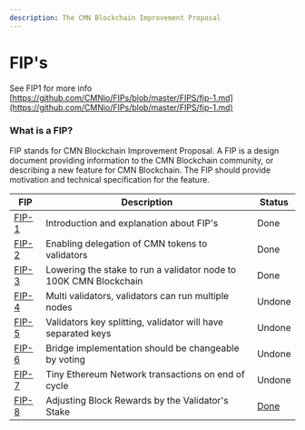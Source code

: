 ```yaml
---
description: The CMN Blockchain Improvement Proposal
---
```


# FIP's

See FIP1 for more info [https://github.com/CMNio/FIPs/blob/master/FIPS/fip-1.md](https://github.com/CMNio/FIPs/blob/master/FIPS/fip-1.md)

### What is a FIP?

FIP stands for CMN Blockchain Improvement Proposal. A FIP is a design document providing information to the CMN Blockchain community, or describing a new feature for CMN Blockchain. The FIP should provide motivation and technical specification for the feature.

| FIP                                                               | Description                                                  | Status                                                 |
| ----------------------------------------------------------------- | ------------------------------------------------------------ | ------------------------------------------------------ |
| [FIP-1](https://github.com/CMNio/FIPs/blob/master/FIPS/fip-1.md) | Introduction and explanation about FIP's                     | Done                                                   |
| [FIP-2](https://github.com/CMNio/FIPs/blob/master/FIPS/fip-2.md) | Enabling delegation of CMN tokens to validators             | Done                                                   |
| [FIP-3](https://github.com/CMNio/FIPs/blob/master/FIPS/fip-3.md) | Lowering the stake to run a validator node to 100K CMN Blockchain      | Done                                                   |
| [FIP-4](https://github.com/CMNio/FIPs/blob/master/FIPS/fip-4.md) | Multi validators, validators can run multiple nodes          | Undone                                                 |
| [FIP-5](https://github.com/CMNio/FIPs/blob/master/FIPS/fip-5.md) | Validators key splitting, validator will have separated keys | Undone                                                 |
| [FIP-6](https://github.com/CMNio/FIPs/blob/master/FIPS/fip-6.md) | Bridge implementation should be changeable by voting         | Undone                                                 |
| [FIP-7](https://github.com/CMNio/FIPs/blob/master/FIPS/fip-7.md) | Tiny Ethereum Network transactions on end of cycle           | Undone                                                 |
| [FIP-8](https://github.com/CMNio/FIPs/blob/master/FIPS/fip-8.md) |  Adjusting Block Rewards by the Validator's Stake            | [Done](https://github.com/CMNio/CMN-network/pull/61) |

